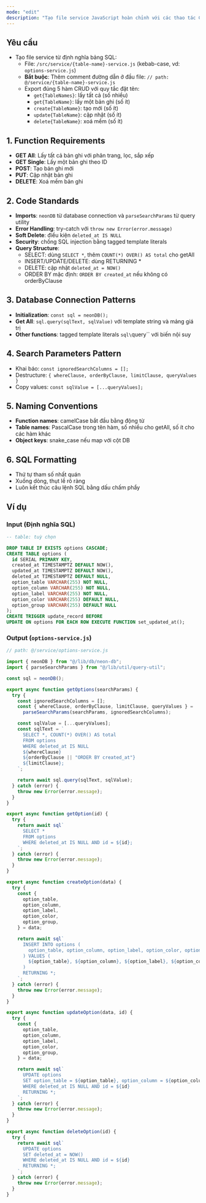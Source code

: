 ```yaml
---
mode: "edit"
description: "Tạo file service JavaScript hoàn chỉnh với các thao tác CRUD dựa trên định nghĩa bảng SQL, bao gồm phân trang, lọc và xoá mềm."
---
```


## Yêu cầu

- Tạo file service từ định nghĩa bảng SQL:
  - File: `/src/service/{table-name}-service.js` (kebab-case, vd: `options-service.js`)
  - **Bắt buộc**: Thêm comment đường dẫn ở đầu file: `// path: @/service/{table-name}-service.js`
  - Export đúng 5 hàm CRUD với quy tắc đặt tên:
    - `get{TableNames}`: lấy tất cả (số nhiều)
    - `get{TableName}`: lấy một bản ghi (số ít)
    - `create{TableName}`: tạo mới (số ít)
    - `update{TableName}`: cập nhật (số ít)
    - `delete{TableName}`: xoá mềm (số ít)

## 1. Function Requirements

- **GET All**: Lấy tất cả bản ghi với phân trang, lọc, sắp xếp
- **GET Single**: Lấy một bản ghi theo ID
- **POST**: Tạo bản ghi mới
- **PUT**: Cập nhật bản ghi
- **DELETE**: Xoá mềm bản ghi

## 2. Code Standards

- **Imports**: `neonDB` từ database connection và `parseSearchParams` từ query utility
- **Error Handling**: try-catch với `throw new Error(error.message)`
- **Soft Delete**: điều kiện `deleted_at IS NULL`
- **Security**: chống SQL injection bằng tagged template literals
- **Query Structure**:
  - SELECT: dùng `SELECT *`, thêm `COUNT(*) OVER() AS total` cho getAll
  - INSERT/UPDATE/DELETE: dùng RETURNING \*
  - DELETE: cập nhật `deleted_at = NOW()`
  - ORDER BY mặc định: `ORDER BY created_at` nếu không có orderByClause

## 3. Database Connection Patterns

- **Initialization**: `const sql = neonDB();`
- **Get All**: `sql.query(sqlText, sqlValue)` với template string và mảng giá trị
- **Other functions**: tagged template literals `sql\`query\`` với biến nội suy

## 4. Search Parameters Pattern

- Khai báo: `const ignoredSearchColumns = [];`
- Destructure: `{ whereClause, orderByClause, limitClause, queryValues }`
- Copy values: `const sqlValue = [...queryValues];`

## 5. Naming Conventions

- **Function names**: camelCase bắt đầu bằng động từ
- **Table names**: PascalCase trong tên hàm, số nhiều cho getAll, số ít cho các hàm khác
- **Object keys**: snake_case nếu map với cột DB

## 6. SQL Formatting

- Thứ tự tham số nhất quán
- Xuống dòng, thụt lề rõ ràng
- Luôn kết thúc câu lệnh SQL bằng dấu chấm phẩy

## Ví dụ

### Input (Định nghĩa SQL)

```sql
-- table: tuỳ chọn

DROP TABLE IF EXISTS options CASCADE;
CREATE TABLE options (
  id SERIAL PRIMARY KEY,
  created_at TIMESTAMPTZ DEFAULT NOW(),
  updated_at TIMESTAMPTZ DEFAULT NOW(),
  deleted_at TIMESTAMPTZ DEFAULT NULL,
  option_table VARCHAR(255) NOT NULL,
  option_column VARCHAR(255) NOT NULL,
  option_label VARCHAR(255) NOT NULL,
  option_color VARCHAR(255) DEFAULT NULL,
  option_group VARCHAR(255) DEFAULT NULL
);
CREATE TRIGGER update_record BEFORE
UPDATE ON options FOR EACH ROW EXECUTE FUNCTION set_updated_at();
```

### Output (`options-service.js`)

```javascript
// path: @/service/options-service.js

import { neonDB } from "@/lib/db/neon-db";
import { parseSearchParams } from "@/lib/util/query-util";

const sql = neonDB();

export async function getOptions(searchParams) {
  try {
    const ignoredSearchColumns = [];
    const { whereClause, orderByClause, limitClause, queryValues } =
      parseSearchParams(searchParams, ignoredSearchColumns);

    const sqlValue = [...queryValues];
    const sqlText = `
      SELECT *, COUNT(*) OVER() AS total
      FROM options
      WHERE deleted_at IS NULL
      ${whereClause}
      ${orderByClause || "ORDER BY created_at"}
      ${limitClause};
    `;

    return await sql.query(sqlText, sqlValue);
  } catch (error) {
    throw new Error(error.message);
  }
}

export async function getOption(id) {
  try {
    return await sql`
      SELECT *
      FROM options
      WHERE deleted_at IS NULL AND id = ${id};
    `;
  } catch (error) {
    throw new Error(error.message);
  }
}

export async function createOption(data) {
  try {
    const {
      option_table,
      option_column,
      option_label,
      option_color,
      option_group,
    } = data;

    return await sql`
      INSERT INTO options (
        option_table, option_column, option_label, option_color, option_group
      ) VALUES (
        ${option_table}, ${option_column}, ${option_label}, ${option_color}, ${option_group}
      )
      RETURNING *;
    `;
  } catch (error) {
    throw new Error(error.message);
  }
}

export async function updateOption(data, id) {
  try {
    const {
      option_table,
      option_column,
      option_label,
      option_color,
      option_group,
    } = data;

    return await sql`
      UPDATE options
      SET option_table = ${option_table}, option_column = ${option_column}, option_label = ${option_label}, option_color = ${option_color}, option_group = ${option_group}
      WHERE deleted_at IS NULL AND id = ${id}
      RETURNING *;
    `;
  } catch (error) {
    throw new Error(error.message);
  }
}

export async function deleteOption(id) {
  try {
    return await sql`
      UPDATE options
      SET deleted_at = NOW()
      WHERE deleted_at IS NULL AND id = ${id}
      RETURNING *;
    `;
  } catch (error) {
    throw new Error(error.message);
  }
}
```
